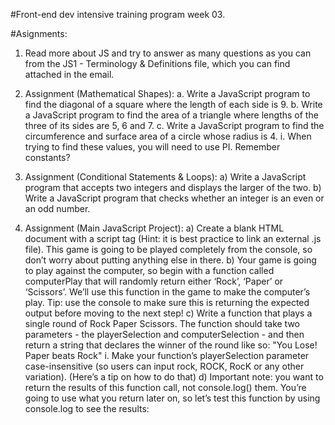 #Front-end dev intensive training program week 03.

#Asignments:
1. Read more about JS and try to answer as many questions as you can from the JS1 - Terminology
& Definitions file, which you can find attached in the email.

2. Assignment (Mathematical Shapes):
a. Write a JavaScript program to find the diagonal of a square where the length of each
side is 9.
b. Write a JavaScript program to find the area of a triangle where lengths of the three of its
sides are 5, 6 and 7.
c. Write a JavaScript program to find the circumference and surface area of a circle whose
radius is 4.
i. When trying to find these values, you will need to use PI. Remember constants?

3. Assignment (Conditional Statements & Loops):
a) Write a JavaScript program that accepts two integers and displays the larger of the two.
b) Write a JavaScript program that checks whether an integer is an even or an odd number.

4. Assignment (Main JavaScript Project):
a) Create a blank HTML document with a script tag (Hint: it is best practice to link an
external .js file). This game is going to be played completely from the console, so don’t
worry about putting anything else in there.
b) Your game is going to play against the computer, so begin with a function called
computerPlay that will randomly return either ‘Rock’, ‘Paper’ or ‘Scissors’. We’ll use this
function in the game to make the computer’s play. Tip: use the console to make sure this
is returning the expected output before moving to the next step!
c) Write a function that plays a single round of Rock Paper Scissors. The function should
take two parameters - the playerSelection and computerSelection - and then return a
string that declares the winner of the round like so: "You Lose! Paper beats Rock"
i. Make your function’s playerSelection parameter case-insensitive (so users can
input rock, ROCK, RocK or any other variation). (Here’s a tip on how to do that)
d) Important note: you want to return the results of this function call, not console.log()
them. You’re going to use what you return later on, so let’s test this function by using
console.log to see the results:
